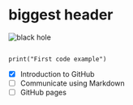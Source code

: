# biggest header

![black hole](https://github.com/victor-MMN/skills-communicate-using-markdown/assets/91238149/65475570-1a42-479d-9c8d-9508ac09779a)

<!-- <img src='https://github.com/victor-MMN/skills-communicate-using-markdown/assets/91238149/65475570-1a42-479d-9c8d-9508ac09779a' alt='black hole' width='300' height='300' > -->

```{python} 

print("First code example") 

```

- [x] Introduction to GitHub
- [ ] Communicate using Markdown
- [ ] GitHub pages
